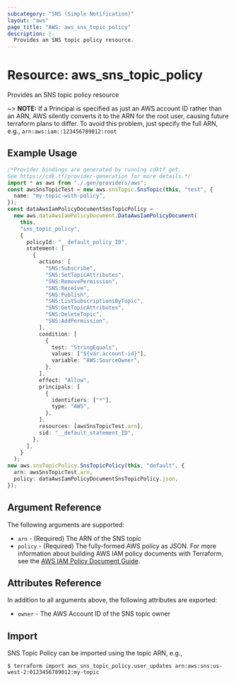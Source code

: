 ```yaml
---
subcategory: "SNS (Simple Notification)"
layout: "aws"
page_title: "AWS: aws_sns_topic_policy"
description: |-
  Provides an SNS topic policy resource.
---
```


# Resource: aws\_sns\_topic\_policy

Provides an SNS topic policy resource

\~> **NOTE:** If a Principal is specified as just an AWS account ID rather than an ARN, AWS silently converts it to the ARN for the root user, causing future terraform plans to differ. To avoid this problem, just specify the full ARN, e.g., `arn:aws:iam::123456789012:root`

## Example Usage

```typescript
/*Provider bindings are generated by running cdktf get.
See https://cdk.tf/provider-generation for more details.*/
import * as aws from "./.gen/providers/aws";
const awsSnsTopicTest = new aws.snsTopic.SnsTopic(this, "test", {
  name: "my-topic-with-policy",
});
const dataAwsIamPolicyDocumentSnsTopicPolicy =
  new aws.dataAwsIamPolicyDocument.DataAwsIamPolicyDocument(
    this,
    "sns_topic_policy",
    {
      policyId: "__default_policy_ID",
      statement: [
        {
          actions: [
            "SNS:Subscribe",
            "SNS:SetTopicAttributes",
            "SNS:RemovePermission",
            "SNS:Receive",
            "SNS:Publish",
            "SNS:ListSubscriptionsByTopic",
            "SNS:GetTopicAttributes",
            "SNS:DeleteTopic",
            "SNS:AddPermission",
          ],
          condition: [
            {
              test: "StringEquals",
              values: ["${var.account-id}"],
              variable: "AWS:SourceOwner",
            },
          ],
          effect: "Allow",
          principals: [
            {
              identifiers: ["*"],
              type: "AWS",
            },
          ],
          resources: [awsSnsTopicTest.arn],
          sid: "__default_statement_ID",
        },
      ],
    }
  );
new aws.snsTopicPolicy.SnsTopicPolicy(this, "default", {
  arn: awsSnsTopicTest.arn,
  policy: dataAwsIamPolicyDocumentSnsTopicPolicy.json,
});

```

## Argument Reference

The following arguments are supported:

* `arn` - (Required) The ARN of the SNS topic
* `policy` - (Required) The fully-formed AWS policy as JSON. For more information about building AWS IAM policy documents with Terraform, see the [AWS IAM Policy Document Guide](https://learn.hashicorp.com/terraform/aws/iam-policy).

## Attributes Reference

In addition to all arguments above, the following attributes are exported:

* `owner` - The AWS Account ID of the SNS topic owner

## Import

SNS Topic Policy can be imported using the topic ARN, e.g.,

```console
$ terraform import aws_sns_topic_policy.user_updates arn:aws:sns:us-west-2:0123456789012:my-topic
```
